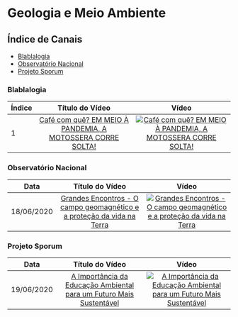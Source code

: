 # Geologia e Meio Ambiente

## Índice de Canais

* [Blablalogia](#Blablalogia)
* [Observatório Nacional](#Observatório-Nacional)
* [Projeto Sporum](#Projeto-sporum)

### Blablalogia

| Índice | Título do Vídeo                                                                                      | Vídeo |
| -------|:----------------------------------------------------------------------------------------------------:|:-----:|
| 1      | [Café com quê? EM MEIO À PANDEMIA, A MOTOSSERA CORRE SOLTA!](https://www.youtube.com/watch?v=yZNrMebESEo)  | [![Café com quê? EM MEIO À PANDEMIA, A MOTOSSERA CORRE SOLTA!](https://img.youtube.com/vi/yZNrMebESEo/mqdefault.jpg)](http://www.youtube.com/watch?v=yZNrMebESEo)|

### Observatório Nacional

| Data | Título do Vídeo                                                                                      | Vídeo |
| -------|:----------------------------------------------------------------------------------------------------:|:-----:|
| 18/06/2020 | [Grandes Encontros - O campo geomagnético e a proteção da vida na Terra](https://www.youtube.com/watch?v=TbVCVnocXzU)  | [![Grandes Encontros - O campo geomagnético e a proteção da vida na Terra](https://img.youtube.com/vi/TbVCVnocXzU/mqdefault.jpg)](http://www.youtube.com/watch?v=TbVCVnocXzU)|

### Projeto Sporum

| Data | Título do Vídeo                                                                                      | Vídeo |
| -------|:----------------------------------------------------------------------------------------------------:|:-----:|
| 19/06/2020 | [A Importância da Educação Ambiental para um Futuro Mais Sustentável](https://www.youtube.com/watch?v=xj-oks3gkvE)  | [![A Importância da Educação Ambiental para um Futuro Mais Sustentável](https://img.youtube.com/vi/xj-oks3gkvE/mqdefault.jpg)](http://www.youtube.com/watch?v=xj-oks3gkvE)|
